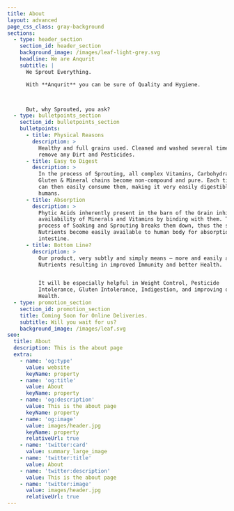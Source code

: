 ```yaml
---
title: About
layout: advanced
page_css_class: gray-background
sections:
  - type: header_section
    section_id: header_section
    background_image: /images/leaf-light-grey.svg
    headline: We are Anqurit
    subtitle: |
      We Sprout Everything.

      With **Anqurit** you can be sure of Quality and Hygiene.



      But, why Sprouted, you ask?
  - type: bulletpoints_section
    section_id: bulletpoints_section
    bulletpoints:
      - title: Physical Reasons
        description: >
          Healthy and full grains used. Cleaned and washed several times to
          remove any Dirt and Pesticides.
      - title: Easy to Digest
        description: >
          In the process of Sprouting, all complex Vitamins, Carbohydrates,
          Gluten & Mineral chains become non-compound and pure. Each tiny Sprout
          can then easily consume them, making it very easily digestible for
          humans.
      - title: Absorption
        description: >
          Phytic Acids inherently present in the barn of the Grain inhibit the
          availability of Minerals and Vitamins by binding with them. The
          process of Soaking and Sprouting breaks them down, thus the said
          Nutrients become easily available to human body for absorption by the
          intestine.
      - title: Bottom Line?
        description: >
          Our product, very subtly and simply means – more and easily available
          Nutrients resulting in improved Immunity and better Health.


          It will be especially helpful in Weight Control, Pesticide
          Intolerance, Gluten Intolerance, Indigestion, and improving overall
          Health.
  - type: promotion_section
    section_id: promotion_section
    title: Coming Soon for Online Deliveries.
    subtitle: Will you wait for us?
    background_image: /images/leaf.svg
seo:
  title: About
  description: This is the about page
  extra:
    - name: 'og:type'
      value: website
      keyName: property
    - name: 'og:title'
      value: About
      keyName: property
    - name: 'og:description'
      value: This is the about page
      keyName: property
    - name: 'og:image'
      value: images/header.jpg
      keyName: property
      relativeUrl: true
    - name: 'twitter:card'
      value: summary_large_image
    - name: 'twitter:title'
      value: About
    - name: 'twitter:description'
      value: This is the about page
    - name: 'twitter:image'
      value: images/header.jpg
      relativeUrl: true
---
```

